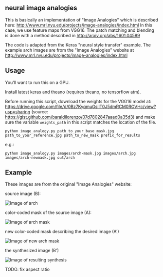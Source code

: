 neural image analogies
----------------------
This is basically an implementation of "Image Analogies" which is described
here: http://www.mrl.nyu.edu/projects/image-analogies/index.html In this case,
we use feature maps from VGG16. The patch matching and blending is done with a
method described in http://arxiv.org/abs/1601.04589

The code is adapted from the Keras "neural style transfer" example.
The example arch images are from the "Image Analogies" website at http://www.mrl.nyu.edu/projects/image-analogies/index.html

Usage
-----
You'll want to run this on a GPU.

Install latest keras and theano (requires theano, no tensorflow atm).

Before running this script, download the weights for the VGG16 model at:
https://drive.google.com/file/d/0Bz7KyqmuGsilT0J5dmRCM0ROVHc/view?usp=sharing
(source: https://gist.github.com/baraldilorenzo/07d7802847aaad0a35d3)
and make sure the variable `weights_path` in this script matches the location of the file.

`python image_analogy.py path_to_your_base_mask.jpg path_to_your_reference.jpg path_to_new_mask prefix_for_results`

e.g.:

`python image_analogy.py images/arch-mask.jpg images/arch.jpg images/arch-newmask.jpg out/arch`

Example
-------
These images are from the original "Image Analogies" website:

source image (B):

![Image of arch](https://raw.githubusercontent.com/awentzonline/image-analogies/master/images/arch.jpg)

color-coded mask of the source image (A):

![Image of arch mask](https://raw.githubusercontent.com/awentzonline/image-analogies/master/images/arch-mask.jpg)

new color-coded mask describing the desired image (A')

![Image of new arch mask](https://raw.githubusercontent.com/awentzonline/image-analogies/master/images/arch-newmask.jpg)

the synthesized image (B')

![Image of resulting synthesis](https://raw.githubusercontent.com/awentzonline/image-analogies/master/images/arch-result.png)

TODO: fix aspect ratio
